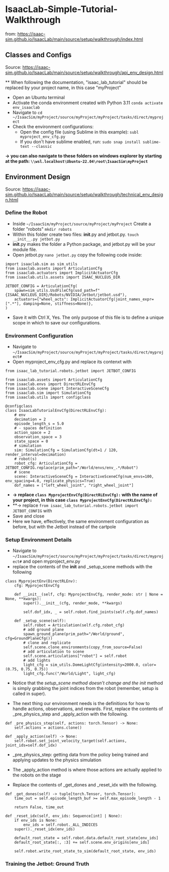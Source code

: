 # IsaacLab-Simple-Tutorial-Walkthrough
from: https://isaac-sim.github.io/IsaacLab/main/source/setup/walkthrough/index.html 

## Classes and Configs
Source: https://isaac-sim.github.io/IsaacLab/main/source/setup/walkthrough/api_env_design.html

** When following the documentation, "isaac_lab_tutorial" should be replaced by your project name, in this case "myProject"

- Open an Ubuntu terminal
- Activate the conda environment created with Python 3.11 ```conda activate env_isaaclab```
- Navigate to ```cd ~/IsaacSim/myProject/source/myProject/myProject/tasks/direct/myproject```
- Check the environment configurations:
  - Open the config file (using Sublime in this example): ```subl myproject_env_cfg.py```
  - If you don't have sublime enabled, run: ```sudo snap install sublime-text --classic```

**-> you can also navigate to these folders on windows explorer by starting at the path: ```\\wsl.localhost\Ubuntu-22.04\root\IsaacSim\myProject```**

## Environment Design
Source: https://isaac-sim.github.io/IsaacLab/main/source/setup/walkthrough/technical_env_design.html

### Define the Robot
- Inside ```~/IsaacSim/myProject/source/myProject/myProject``` Create a folder "robots" ```mkdir robots```
- Within this folder create two files: __init__.py and jetbot.py. ```touch __init__.py jetbot.py```
- __init__.py makes the folder a Python package, and jetbot.py will be your module file.
- Open jetbot.py ```nano jetbot.py``` copy the following code inside:
```
import isaaclab.sim as sim_utils
from isaaclab.assets import ArticulationCfg
from isaaclab.actuators import ImplicitActuatorCfg
from isaaclab.utils.assets import ISAAC_NUCLEUS_DIR

JETBOT_CONFIG = ArticulationCfg(
    spawn=sim_utils.UsdFileCfg(usd_path=f"{ISAAC_NUCLEUS_DIR}/Robots/NVIDIA/Jetbot/jetbot.usd"),
    actuators={"wheel_acts": ImplicitActuatorCfg(joint_names_expr=[".*"], damping=None, stiffness=None)},
)
```
- Save it with Ctrl X, Yes. The only purpose of this file is to define a unique scope in which to save our configurations.

### Environment Configuration
- Navigate to ```~/IsaacSim/myProject/source/myProject/myProject/tasks/direct/myproject#```
- Open myproject_env_cfg.py and replace its contenxt with
```
from isaac_lab_tutorial.robots.jetbot import JETBOT_CONFIG

from isaaclab.assets import ArticulationCfg
from isaaclab.envs import DirectRLEnvCfg
from isaaclab.scene import InteractiveSceneCfg
from isaaclab.sim import SimulationCfg
from isaaclab.utils import configclass

@configclass
class IsaacLabTutorialEnvCfg(DirectRLEnvCfg):
    # env
    decimation = 2
    episode_length_s = 5.0
    # - spaces definition
    action_space = 2
    observation_space = 3
    state_space = 0
    # simulation
    sim: SimulationCfg = SimulationCfg(dt=1 / 120, render_interval=decimation)
    # robot(s)
    robot_cfg: ArticulationCfg = JETBOT_CONFIG.replace(prim_path="/World/envs/env_.*/Robot")
    # scene
    scene: InteractiveSceneCfg = InteractiveSceneCfg(num_envs=100, env_spacing=4.0, replicate_physics=True)
    dof_names = ["left_wheel_joint", "right_wheel_joint"]
```
- **-> replace ```class MyprojectEnvCfg(DirectRLEnvCfg):``` with the name of your project, in this case ```class MyprojectEnvCfg(DirectRLEnvCfg):```**
- **-> replace ```from isaac_lab_tutorial.robots.jetbot import JETBOT_CONFIG``` with 
- Save and close
- Here we have, effectively, the same environment configuration as before, but with the Jetbot instead of the cartpole

### Setup Environment Details
- Navigate to ```~/IsaacSim/myProject/source/myProject/myProject/tasks/direct/myproject#``` and open myproject_env.py
-  replace the contents of the __init__ and _setup_scene methods with the following
```
class MyprojectEnv(DirectRLEnv):
    cfg: MyprojectEnvCfg

    def __init__(self, cfg: MyprojectEnvCfg, render_mode: str | None = None, **kwargs):
        super().__init__(cfg, render_mode, **kwargs)

        self.dof_idx, _ = self.robot.find_joints(self.cfg.dof_names)

    def _setup_scene(self):
        self.robot = Articulation(self.cfg.robot_cfg)
        # add ground plane
        spawn_ground_plane(prim_path="/World/ground", cfg=GroundPlaneCfg())
        # clone and replicate
        self.scene.clone_environments(copy_from_source=False)
        # add articulation to scene
        self.scene.articulations["robot"] = self.robot
        # add lights
        light_cfg = sim_utils.DomeLightCfg(intensity=2000.0, color=(0.75, 0.75, 0.75))
        light_cfg.func("/World/Light", light_cfg)
```
- Notice that the _setup_scene method doesn’t change and the _init__ method is simply grabbing the joint indices from the robot (remember, setup is called in super).

- The next thing our environment needs is the definitions for how to handle actions, observations, and rewards. First, replace the contents of _pre_physics_step and _apply_action with the following.
```
def _pre_physics_step(self, actions: torch.Tensor) -> None:
    self.actions = actions.clone()

def _apply_action(self) -> None:
    self.robot.set_joint_velocity_target(self.actions, joint_ids=self.dof_idx)
```
- _pre_physics_step: getting data from the policy being trained and applying updates to the physics simulation
- The _apply_action method is where those actions are actually applied to the robots on the stage

- Replace the contents of _get_dones and _reset_idx with the following.
```
def _get_dones(self) -> tuple[torch.Tensor, torch.Tensor]:
    time_out = self.episode_length_buf >= self.max_episode_length - 1

    return False, time_out

def _reset_idx(self, env_ids: Sequence[int] | None):
    if env_ids is None:
        env_ids = self.robot._ALL_INDICES
    super()._reset_idx(env_ids)

    default_root_state = self.robot.data.default_root_state[env_ids]
    default_root_state[:, :3] += self.scene.env_origins[env_ids]

    self.robot.write_root_state_to_sim(default_root_state, env_ids)
```

### Training the Jetbot: Ground Truth
